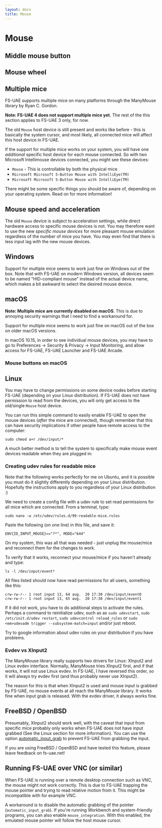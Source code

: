 ```yaml
---
layout: docs
title: Mouse
---
```


# Mouse

## Middle mouse button

## Mouse wheel

## Multiple mice

FS-UAE supports multiple mice on many platforms through the ManyMouse library
by Ryan C. Gordon.

**Note: FS-UAE 4 does not support multiple mice yet.** The rest of the this
section applies to FS-UAE 3 only, for now.

The old `Mouse` host device is still present and works like before - this
is basically the system cursor, and most likely, all connected mice will
affect this host device in FS-UAE.

If the support for multiple mice works on your system, you will have one
_additional_ specific host device for each mouse connected. So with two
Microsoft Intellimouse devices connected, you might see these devices:

- `Mouse` - This is controllable by both the physical mice
- `Microsoft Microsoft 5-Button Mouse with IntelliEye(TM)`
- `Microsoft Microsoft 5-Button Mouse with IntelliEye(TM)`

There might be some specific things you should be aware of, depending on your
operating system. Read on for more information!

## Mouse speed and acceleration

The old `Mouse` device is subject to acceleration settings, while
direct hardware access to specific mouse devices is not. You may therefore
want to use the new _specific mouse devices_ for more pleasant mouse
emulation regardless of the number of mice you have. You may even find that
there is less input lag with the new mouse devices.

## Windows

Support for multiple mice seems to work just fine on Windows out of the box.
Note that with FS-UAE on modern Windows version, all devices seem to be named
"HID-compliant mouse" instead of the actual device name, which makes a bit
awkward to select the desired mouse device.

## macOS

**Note: Multiple mice are currently disabled on macOS**. This is due to
annoying security warnings that I need to find a workaround for.

Support for multiple mice seems to work just fine on macOS out of the box
on older macOS versions.

In macOS 10.15, in order to see individual mouse devices, you may have to go
to  Preferences -> Security & Privacy -> Input Monitoring, and allow access
for FS-UAE, FS-UAE Launcher and FS-UAE Arcade.

### Mouse buttons on macOS

## Linux

You may have to change permissions on some device nodes before starting
FS-UAE (depending on your Linux distribution). If FS-UAE does not have
permission to read from the devices, you will only get access to the
old/single `Mouse` host device.

You can run this simple command to easily enable FS-UAE to open the mouse
devices (_after_ the mice are connected), though remember
that this can have security implications if other people have remote access
to the computer:

    sudo chmod a+r /dev/input/*

A much better method is to tell the system to specifically make mouse event
devices readable when they are plugged in:

### Creating udev rules for readable mice

Note that the following works perfectly for me on Ubuntu, and it is possible
you must do it slightly differently depending on your Linux distribution.
Hopefully the instructions apply to you regardless of your Linux
distribution :)

We need to create a config file with a udev rule to set read permissions
for all mice which are connected. From a terminal, type:

    sudo nano -w /etc/udev/rules.d/99-readable-mice.rules

Paste the following (on one line) in this file, and save it:

    ENV{ID_INPUT_MOUSE}=="?*", MODE="644"

On my system, this was all that was needed - just unplug the mouse/mice and
reconnect them for the changes to work.

To verify that it works, reconnect your mouse/mice if you haven't already
and type:

    ls -l /dev/input/event*

All files listed should now have read permissions for all users, something
like this:

    crw-rw-r-- 1 root input 13, 64 aug.  20 17:30 /dev/input/event0
    crw-rw-r-- 1 root input 13, 65 aug.  20 17:30 /dev/input/event1

If it did not work, you have to do additional steps to activate the rules.
Perhaps a command to reinitialize udev, such as as `sudo udevstart`,
`sudo /etc/init.d/udev restart`, `sudo udevcontrol reload_rules` or
`sudo <em>udevadm trigger --subsystem-match=input` and/or just reboot.

Try to google information about udev rules on your distribution if you
have problems.

### Evdev vs XInput2

The ManyMouse library really supports two drivers for Linux: XInput2 and
Linux evdev interface. Normally, ManyMouse tries XInput2 first, and if that
works, it will not use Linux evdev. In FS-UAE, I have reversed this order,
so it will always try evdev first (and thus probably never use XInput2).

The reason for this is that when XInput2 is used and mouse input is grabbed
by FS-UAE, no mouse events at all reach the ManyMouse library. It works fine
when input grab is released. With the evdev driver, it always works fine.

## FreeBSD / OpenBSD

Presumably, XInput2 should work well, with the caveat that input from
specific mice probably only works when FS-UAE does not have input grabbed
(See the Linux section for more information). You can use the option
[automatic_input_grab](options/automatic_input_grab.md) to prevent FS-UAE from
grabbing the input.

If you are using FreeBSD / OpenBSD and have tested this feature, please leave
feedback on fs-uae.net!

## Running FS-UAE over VNC (or similar)

When FS-UAE is running over a remote desktop connection such as VNC, the
mouse might not work correctly. This is due to FS-UAE trapping the mouse
pointer and trying to read relative motion from it. This might be
incompatible with for example VNC.

A workaround is to disable the automatic grabbing of the pointer
(`automatic_input_grab`). If you're running Workbench and system-friendly
programs, you can also enable `mouse_integration`. With this enabled, the
emulated mouse pointer will follow the host mouse cursor.
